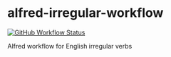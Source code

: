 # alfred-irregular-workflow

[![GitHub Workflow Status](https://github.com/melihovv/alfred-irregular-workflow/workflows/Default/badge.svg)](https://github.com/melihovv/alfred-irregular-workflow/actions)

Alfred workflow for English irregular verbs

